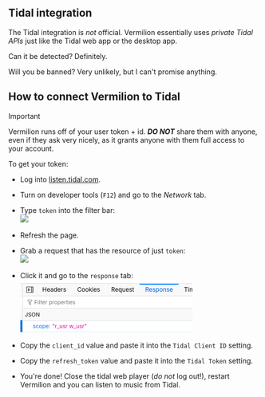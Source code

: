 ## Tidal integration

The Tidal integration is _not_ official. Vermilion essentially uses _private Tidal APIs_ just like the Tidal web app or the desktop app.

Can it be detected? Definitely.

Will you be banned? Very unlikely, but I can't promise anything.

## How to connect Vermilion to Tidal

> [!IMPORTANT]
> Vermilion runs off of your user token + id. ***DO NOT*** share them with anyone, even if they ask very nicely, as it grants anyone with them full access to your account.

To get your token:

- Log into [listen.tidal.com](https://listen.tidal.com). 
- Turn on developer tools (`F12`) and go to the _Network_ tab.
- Type `token` into the filter bar:<br/>
  ![](./resources/tidal_0.png)
- Refresh the page.
- Grab a request that has the resource of just `token`:<br/>
  ![](./resources/tidal_1.png)
- Click it and go to the `response` tab:<br/>
  ![](./resources/tidal_2.png)
  
- Copy the `client_id` value and paste it into the `Tidal Client ID` setting.
- Copy the `refresh_token` value and paste it into the `Tidal Token` setting.
- You're done! Close the tidal web player (_do not_ log out!), restart Vermilion and you can listen to music from Tidal.
